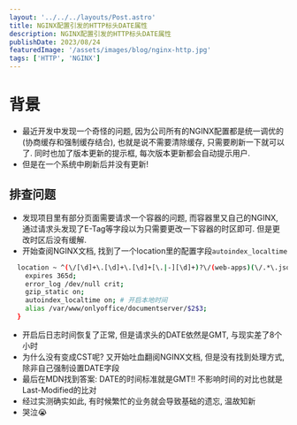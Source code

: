 ```yaml
---
layout: '../../../layouts/Post.astro'
title: NGINX配置引发的HTTP标头DATE属性
description: NGINX配置引发的HTTP标头DATE属性
publishDate: 2023/08/24
featuredImage: '/assets/images/blog/nginx-http.jpg'
tags: ['HTTP', 'NGINX']
---
```

# 背景
- 最近开发中发现一个奇怪的问题, 因为公司所有的NGINX配置都是统一调优的(协商缓存和强制缓存结合), 也就是说不需要清除缓存, 只需要刷新一下就可以了. 同时也加了版本更新的提示框, 每次版本更新都会自动提示用户.
- 但是在一个系统中刷新后并没有更新!
## 排查问题
- 发现项目里有部分页面需要请求一个容器的问题, 而容器里又自己的NGINX, 通过请求头发现了E-Tag等字段以为只需要更改一下容器的时区即可. 但是更改时区后没有缓解.
- 开始查阅NGINX文档, 找到了一个location里的配置字段```autoindex_localtime```
```bash
  location ~ ^(\/[\d]+\.[\d]+\.[\d]+[\.|-][\d]+)?\/(web-apps)(\/.*\.json)$ {
    expires 365d;
    error_log /dev/null crit;
    gzip_static on;
    autoindex_localtime on; # 开启本地时间
    alias /var/www/onlyoffice/documentserver/$2$3;
  }
```
- 开启后日志时间恢复了正常, 但是请求头的DATE依然是GMT, 与现实差了8个小时
- 为什么没有变成CST呢? 又开始吐血翻阅NGINX文档, 但是没有找到处理方式, 除非自己强制设置DATE字段
- 最后在MDN找到答案: DATE的时间标准就是GMT!! 不影响时间的对比也就是Last-Modified的比对
- 经过实测确实如此, 有时候繁忙的业务就会导致基础的遗忘, 温故知新
- 哭泣😭